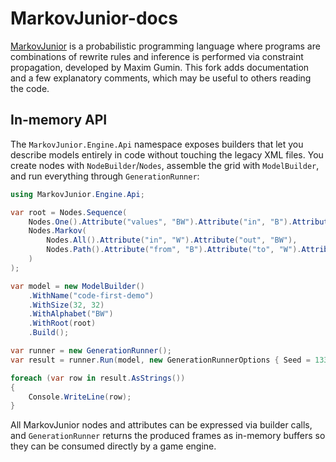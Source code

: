 # MarkovJunior-docs
[MarkovJunior](https://github.com/mxgmn/MarkovJunior) is a probabilistic programming language where programs are combinations of rewrite rules and inference is performed via constraint propagation, developed by Maxim Gumin. This fork adds documentation and a few explanatory comments, which may be useful to others reading the code.

## In-memory API

The `MarkovJunior.Engine.Api` namespace exposes builders that let you describe models entirely in code without touching the legacy XML files. You create nodes with `NodeBuilder`/`Nodes`, assemble the grid with `ModelBuilder`, and run everything through `GenerationRunner`:

```csharp
using MarkovJunior.Engine.Api;

var root = Nodes.Sequence(
    Nodes.One().Attribute("values", "BW").Attribute("in", "B").Attribute("out", "W"),
    Nodes.Markov(
        Nodes.All().Attribute("in", "W").Attribute("out", "BW"),
        Nodes.Path().Attribute("from", "B").Attribute("to", "W").Attribute("on", "B").Attribute("color", "W")
    )
);

var model = new ModelBuilder()
    .WithName("code-first-demo")
    .WithSize(32, 32)
    .WithAlphabet("BW")
    .WithRoot(root)
    .Build();

var runner = new GenerationRunner();
var result = runner.Run(model, new GenerationRunnerOptions { Seed = 1337 });

foreach (var row in result.AsStrings())
{
    Console.WriteLine(row);
}
```

All MarkovJunior nodes and attributes can be expressed via builder calls, and `GenerationRunner` returns the produced frames as in-memory buffers so they can be consumed directly by a game engine.
